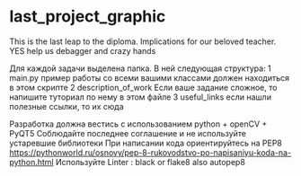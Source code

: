 # last_project_graphic
 This is the last leap to the diploma. Implications for our beloved teacher. YES help us debagger and crazy hands

Для каждой задачи выделена папка. В ней следующая структура:
1 main.py пример работы со всеми вашими классами должен находиться в этом скрипте
2 description_of_work Если ваше задание сложное, то напишите туториал по нему в этом файле
3 useful_links если нашли полезные ссылки, то их сюда

Разработка должна вестись с использованием python + openCV + PyQT5
Соблюдайте последнее соглашение и не используйте устаревшие библиотеки
При написании кода ориентируйтесь на PEP8 https://pythonworld.ru/osnovy/pep-8-rukovodstvo-po-napisaniyu-koda-na-python.html
Используйте Linter : black or flake8 also autopep8 